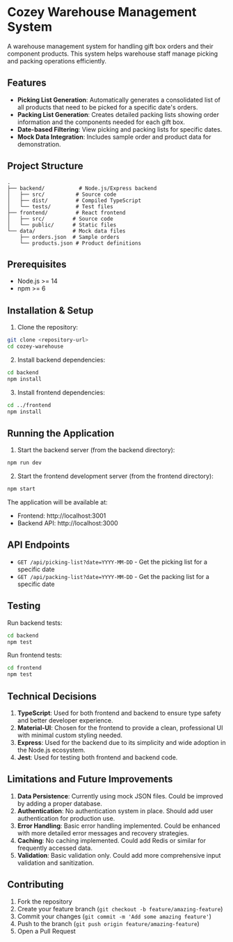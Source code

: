# Cozey Warehouse Management System

A warehouse management system for handling gift box orders and their component products. This system helps warehouse staff manage picking and packing operations efficiently.

## Features

- **Picking List Generation**: Automatically generates a consolidated list of all products that need to be picked for a specific date's orders.
- **Packing List Generation**: Creates detailed packing lists showing order information and the components needed for each gift box.
- **Date-based Filtering**: View picking and packing lists for specific dates.
- **Mock Data Integration**: Includes sample order and product data for demonstration.

## Project Structure

```
.
├── backend/           # Node.js/Express backend
│   ├── src/          # Source code
│   ├── dist/         # Compiled TypeScript
│   └── tests/        # Test files
├── frontend/         # React frontend
│   ├── src/         # Source code
│   └── public/      # Static files
└── data/            # Mock data files
    ├── orders.json  # Sample orders
    └── products.json # Product definitions
```

## Prerequisites

- Node.js >= 14
- npm >= 6

## Installation & Setup

1. Clone the repository:
```bash
git clone <repository-url>
cd cozey-warehouse
```

2. Install backend dependencies:
```bash
cd backend
npm install
```

3. Install frontend dependencies:
```bash
cd ../frontend
npm install
```

## Running the Application

1. Start the backend server (from the backend directory):
```bash
npm run dev
```

2. Start the frontend development server (from the frontend directory):
```bash
npm start
```

The application will be available at:
- Frontend: http://localhost:3001
- Backend API: http://localhost:3000

## API Endpoints

- `GET /api/picking-list?date=YYYY-MM-DD` - Get the picking list for a specific date
- `GET /api/packing-list?date=YYYY-MM-DD` - Get the packing list for a specific date

## Testing

Run backend tests:
```bash
cd backend
npm test
```

Run frontend tests:
```bash
cd frontend
npm test
```

## Technical Decisions

1. **TypeScript**: Used for both frontend and backend to ensure type safety and better developer experience.
2. **Material-UI**: Chosen for the frontend to provide a clean, professional UI with minimal custom styling needed.
3. **Express**: Used for the backend due to its simplicity and wide adoption in the Node.js ecosystem.
4. **Jest**: Used for testing both frontend and backend code.

## Limitations and Future Improvements

1. **Data Persistence**: Currently using mock JSON files. Could be improved by adding a proper database.
2. **Authentication**: No authentication system in place. Should add user authentication for production use.
3. **Error Handling**: Basic error handling implemented. Could be enhanced with more detailed error messages and recovery strategies.
4. **Caching**: No caching implemented. Could add Redis or similar for frequently accessed data.
5. **Validation**: Basic validation only. Could add more comprehensive input validation and sanitization.

## Contributing

1. Fork the repository
2. Create your feature branch (`git checkout -b feature/amazing-feature`)
3. Commit your changes (`git commit -m 'Add some amazing feature'`)
4. Push to the branch (`git push origin feature/amazing-feature`)
5. Open a Pull Request 
